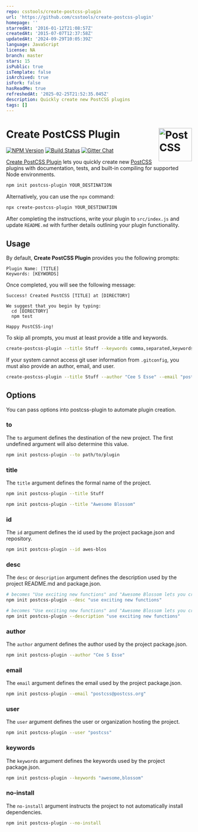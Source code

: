 ```yaml
---
repo: csstools/create-postcss-plugin
url: 'https://github.com/csstools/create-postcss-plugin'
homepage: ''
starredAt: '2016-01-12T21:08:57Z'
createdAt: '2015-07-07T12:37:58Z'
updatedAt: '2024-09-29T10:05:39Z'
language: JavaScript
license: NA
branch: master
stars: 15
isPublic: true
isTemplate: false
isArchived: true
isFork: false
hasReadMe: true
refreshedAt: '2025-02-25T21:52:35.045Z'
description: Quickly create new PostCSS plugins
tags: []
---
```


# Create PostCSS Plugin [<img src="https://postcss.github.io/postcss/logo.svg" alt="PostCSS" width="90" height="90" align="right">][PostCSS]

[![NPM Version][npm-img]][npm-url]
[![Build Status][cli-img]][cli-url]
[![Gitter Chat][git-img]][git-url]

[Create PostCSS Plugin] lets you quickly create new [PostCSS] plugins with
documentation, tests, and built-in compiling for supported Node environments.

```sh
npm init postcss-plugin YOUR_DESTINATION
```

Alternatively, you can use the `npx` command:

```sh
npx create-postcss-plugin YOUR_DESTINATION
```

After completing the instructions, write your plugin to `src/index.js` and
update `README.md` with further details outlining your plugin functionality.

## Usage

By default, **Create PostCSS Plugin** provides you the following prompts:

```
Plugin Name: [TITLE]
Keywords: [KEYWORDS]
```

Once completed, you will see the following message:

```
Success! Created PostCSS [TITLE] at [DIRECTORY]

We suggest that you begin by typing:
  cd [DIRECTORY]
  npm test

Happy PostCSS-ing!
```

To skip all prompts, you must at least provide a title and keywords.

```sh
create-postcss-plugin --title Stuff --keywords comma,separated,keywords
```

If your system cannot access git user information from `.gitconfig`, you must
also provide an author, email, and user.

```sh
create-postcss-plugin --title Stuff --author "Cee S Esse" --email "postcss@postcss.org" --user ceesesse --keywords comma,separated,keywords
```

## Options

You can pass options into postcss-plugin to automate plugin creation.

### to

The `to` argument defines the destination of the new project. The first
undefined argument will also determine this value.

```sh
npm init postcss-plugin --to path/to/plugin
```

### title

The `title` argument defines the formal name of the project.

```sh
npm init postcss-plugin --title Stuff
```

```sh
npm init postcss-plugin --title "Awesome Blossom"
```

### id

The `id` argument defines the id used by the project package.json and
repository.

```sh
npm init postcss-plugin --id awes-blos
```

### desc

The `desc` or `description` argument defines the description used by the
project README.md and package.json.

```sh
# becomes "Use exciting new functions" and "Awesome Blossom lets you create new functions in CSS."
npm init postcss-plugin --desc "use exciting new functions"
```

```sh
# becomes "Use exciting new functions" and "Awesome Blossom lets you create new functions in CSS."
npm init postcss-plugin --description "use exciting new functions"
```

### author

The `author` argument defines the author used by the project package.json.

```sh
npm init postcss-plugin --author "Cee S Esse"
```

### email

The `email` argument defines the email used by the project package.json.

```sh
npm init postcss-plugin --email "postcss@postcss.org"
```

### user

The `user` argument defines the user or organization hosting the project.

```sh
npm init postcss-plugin --user "postcss"
```

### keywords

The `keywords` argument defines the keywords used by the project package.json.

```sh
npm init postcss-plugin --keywords "awesome,blossom"
```

### no-install

The `no-install` argument instructs the project to not automatically install
dependencies.

```sh
npm init postcss-plugin --no-install
```

[Create PostCSS Plugin]: https://github.com/csstools/create-postcss-plugin
[PostCSS]: https://github.com/postcss/postcss

[cli-img]: https://img.shields.io/travis/csstools/create-postcss-plugin/master.svg
[cli-url]: https://travis-ci.org/csstools/create-postcss-plugin
[git-img]: https://img.shields.io/badge/support-chat-blue.svg
[git-url]: https://gitter.im/postcss/postcss
[npm-img]: https://img.shields.io/npm/v/create-postcss-plugin.svg
[npm-url]: https://www.npmjs.com/package/create-postcss-plugin
